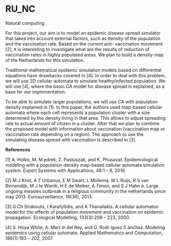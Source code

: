 # RU_NC
Natural computing

For this project, our aim is to model an epidemic disease spread simulator that takes into account external factors, such as density of the population and the vaccination rate. Based on the current anti- vaccination movement [2], it is interesting to investigate what are the results of reduction of vaccination rates in highly populated areas. We plan to build a density-map of the Netherlands for this simulation.

Traditional mathematical epidemic simulation models based on differential equations have drawbacks covered in [4]. In order to deal with this problem, we will use 2D cellular automata to simulate healthy/infected population. We will use [4], where the basic CA model for disease spread is explained, as a base for our implementation.

To be able to simulate larger populations, we will use CA with population density explained in [1]. In this paper, the authors used map-based cellular automata where each cell represents a population cluster with a size determined by the density living in that area. This allows to adjust spreading rate to actual amount of citizen in a cluster. After that we plan to combine the proposed model with information about vaccination (vaccination map or vaccination rate depending on a region). The approach to use the simulating disease spread with vaccination is described in [3].

**References**

[1] A. Holko, M. M ̧edrek, Z. Pastuszak, and K. Phusavat. Epidemiological modeling with a population density map-based cellular automata simulation system. Expert Systems with Applications, 48:1 – 8, 2016.

[2] M J Knol, A T Urbanus, E M Swart, L Mollema, W L Ruijs, R S van Binnendijk, M J te Wierik, H E de Melker, A Timen, and S J Hahn ́e. Large ongoing measles outbreak in a religious community in the netherlands since may 2013. Eurosurveillance, 18(36), 2013.

[3] G.Ch Sirakoulis, I Karafyllidis, and A Thanailakis. A cellular automaton model for the effects of population movement and vaccination on epidemic propagation. Ecological Modelling, 133(3):209 – 223, 2000.

[4] S. Hoya White, A. Mart ́ın del Rey, and G. Rodr ́ıguez S ́anchez. Modeling epidemics using cellular automata. Applied Mathematics and Computation, 186(1):193 – 202, 2007.
